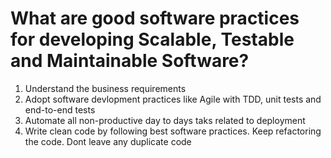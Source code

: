 # What are good software practices for developing Scalable, Testable and Main­tainable Software?

1. Understand the business requirements
2. Adopt software devlopment practices like Agile with TDD,
    unit tests and end-to-end tests
3. Automate all non-productive day to days taks related to deployment    
4. Write clean code by following best software practices.
    Keep refactoring the code.
    Dont leave any duplicate code
    
    

 